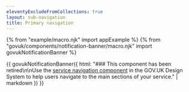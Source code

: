 ```yaml
---
eleventyExcludeFromCollections: true
layout: sub-navigation
title: Primary navigation
---
```


{% from "example/macro.njk" import appExample %}
{% from "govuk/components/notification-banner/macro.njk" import govukNotificationBanner %}

{{ govukNotificationBanner({
  html: "### This component has been retired\n\nUse the [service navigation component](https://design-system.service.gov.uk/components/service-navigation/) in the GOV.UK Design System to help users navigate to the main sections of your service." | markdown
}) }}

